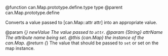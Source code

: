 @function can.Map.prototype.define.type type
@parent can.Map.prototype.define

Converts a value passed to [can.Map::attr attr] into an appropriate value.

@param {*} newValue The value passed to `attr`.
@param {String} attrName The attribute name being set.
@this {can.Map} the instance of the can.Map.
@return {*} The value that should be passed to `set` or set on the map instance.
